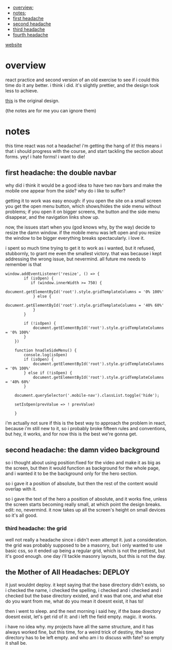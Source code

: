 - [overview](#overview);
- [notes](#notes);
- [first headache](#first-headache-the-double-navbar)
- [second headache](#second-headache-the-damn-video-background)
- [third headache](#third-headache-the-grid)
- [fourth headache](#the-mother-of-all-headaches-deploy)

[website](https://terpsichore.netlify.app/)

# overview

react practice and second version of an old exercise to see if i could this time do it any better. i think i did. it's slightly prettier, and the design took less to achieve. 

[this](https://www.behance.net/gallery/89651295/Ozeum-Art-Gallery-and-Museum-WordPress-Theme) is the original design.

(the notes are for me you can ignore them)

# notes 

this time react was not a headache! i'm getting the hang of it! this means i that i should progress with the course, and start tackling the section about forms. yey! i hate forms! i want to die!

## first headache: the double navbar

why did i think it would be a good idea to have two nav bars and make the mobile one appear from the side? why do i like to suffer?

getting it to work was easy enough: if you open the site on a small screen you get the open menu button, which shows/hides the side menu without problems; if you open it on bigger screens, the button and the side menu disappear, and the navigation links show up.

now, the issues start when you (god knows why, by the way) decide to resize the damn window. if the mobile menu was left open and you resize the window to be bigger everything breaks spectacularly. i love it.

i spent so much time trying to get it to work as i wanted, but it refused, stubbornly, to grant me even the smallest victory. that was because i kept addressing the wrong issue, but nevermind. all future me needs to remember is that 

```
window.addEventListener('resize', () => {
        if (isOpen) {
           if (window.innerWidth >= 750) {
               document.getElementById('root').style.gridTemplateColumns = '0% 100%'            
            } else {
               document.getElementById('root').style.gridTemplateColumns = '40% 60%'
            }
        } 

        if (!isOpen) {
            document.getElementById('root').style.gridTemplateColumns = '0% 100%'
        }
    })

    function hnadleSideMenu() {
        console.log(isOpen)
        if (isOpen) {
            document.getElementById('root').style.gridTemplateColumns = '0% 100%'            
        } else if (!isOpen) {
            document.getElementById('root').style.gridTemplateColumns = '40% 60%'
        } 

    document.querySelector('.mobile-nav').classList.toggle('hide');

    setIsOpen(prevValue => ! prevValue)
        
    }
```

i'm actually not sure if this is the best way to approach the problem in react, because i'm still new to it, so i probably broke fifteen rules and conventions, but hey, it works, and for now this is the best we're gonna get.

## second headache: the damn video background

so i thought about using position:fixed for the video and make it as big as the screen, but then it would function as background for the whole page, and i wanted it to be the background only for the hero section. 

so i gave it a position of absolute, but then the rest of the content would overlap with it.

so i gave the text of the hero a position of absolute, and it works fine, unless the screen starts becoming really small, at which point the design breaks.
edit: no, nevermind. it now takes up all the screen's height on small devices so it's all good.

### third headache: the grid

well not really a headache since i didn't even attempt it. just a consideration. the grid was probably supposed to be a masonry, but i only wanted to use basic css, so it ended up being a regular grid, which is not the prettiest, but it's good enough. one day i'll tackle masonry layouts, but this is not the day.

## the Mother of All Headaches: DEPLOY

it just wouldnt deploy. it kept saying that the base directory didn't exists, so i checked the name, i checked the spelling, i checked and i checked and i checked but the base directory existed, and it was that one, and what else do you want from me, what do you mean it doesnt exist, it has to!

then i went to sleep. and the next morning i said hey, if the base directory doesnt exist, let's get rid of it: and i left the field empty. magic. it works. 

i have no idea why. my projects have all the same structure, and it has always worked fine, but this time, for a weird trick of destiny, the base directory has to be left empty. and who am i to discuss with fate? so empty it shall be. 